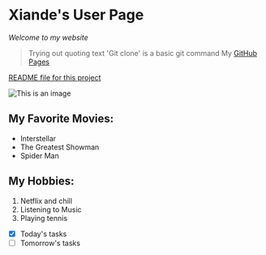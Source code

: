 # Xiande's User Page
*Welcome to my website*
>Trying out quoting text
>'Git clone' is a basic git command
My [GitHub Pages](https://github.com/martintsangxd)

[README file for this project](README.md)

![This is an image](https://media.istockphoto.com/photos/colored-powder-explosion-abstract-closeup-dust-on-backdrop-colorful-picture-id1072093690?k=20&m=1072093690&s=612x612&w=0&h=Ns3WeEm1VrIHhZOmhiGY_fYKvIlbJrVADLqfxyPQVPM=)

## My Favorite Movies:
- Interstellar
- The Greatest Showman
- Spider Man

## My Hobbies:
1. Netflix and chill
2. Listening to Music
3. Playing tennis

- [x] Today's tasks
- [ ] Tomorrow's tasks
